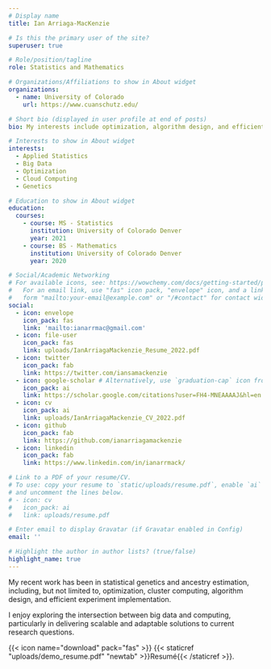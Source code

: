 ```yaml
---
# Display name
title: Ian Arriaga-MacKenzie

# Is this the primary user of the site?
superuser: true

# Role/position/tagline
role: Statistics and Mathematics

# Organizations/Affiliations to show in About widget
organizations:
  - name: University of Colorado
    url: https://www.cuanschutz.edu/

# Short bio (displayed in user profile at end of posts)
bio: My interests include optimization, algorithm design, and efficient experiment implementation.

# Interests to show in About widget
interests:
  - Applied Statistics
  - Big Data
  - Optimization
  - Cloud Computing
  - Genetics

# Education to show in About widget
education:
  courses:
    - course: MS - Statistics
      institution: University of Colorado Denver
      year: 2021
    - course: BS - Mathematics
      institution: University of Colorado Denver
      year: 2020

# Social/Academic Networking
# For available icons, see: https://wowchemy.com/docs/getting-started/page-builder/#icons
#   For an email link, use "fas" icon pack, "envelope" icon, and a link in the
#   form "mailto:your-email@example.com" or "/#contact" for contact widget.
social:
  - icon: envelope
    icon_pack: fas
    link: 'mailto:ianarrmac@gmail.com'
  - icon: file-user
    icon_pack: fas
    link: uploads/IanArriagaMackenzie_Resume_2022.pdf
  - icon: twitter
    icon_pack: fab
    link: https://twitter.com/iansamackenzie
  - icon: google-scholar # Alternatively, use `graduation-cap` icon from `fas` icon pack
    icon_pack: ai
    link: https://scholar.google.com/citations?user=FH4-MNEAAAAJ&hl=en
  - icon: cv
    icon_pack: ai
    link: uploads/IanArriagaMackenzie_CV_2022.pdf
  - icon: github
    icon_pack: fab
    link: https://github.com/ianarriagamackenzie
  - icon: linkedin
    icon_pack: fab
    link: https://www.linkedin.com/in/ianarrmack/

# Link to a PDF of your resume/CV.
# To use: copy your resume to `static/uploads/resume.pdf`, enable `ai` icons in `params.toml`,
# and uncomment the lines below.
# - icon: cv
#   icon_pack: ai
#   link: uploads/resume.pdf

# Enter email to display Gravatar (if Gravatar enabled in Config)
email: ''

# Highlight the author in author lists? (true/false)
highlight_name: true
---
```


My recent work has been in statistical genetics and ancestry estimation, including, but not limited to, optimization, cluster computing, algorithm design, and efficient experiment implementation.

I enjoy exploring the intersection between big data and computing, particularly in delivering scalable and adaptable solutions to current research questions.

{{< icon name="download" pack="fas" >}} {{< staticref "uploads/demo_resume.pdf" "newtab" >}}Resumé{{< /staticref >}}.

